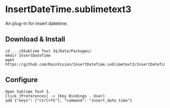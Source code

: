 # InsertDateTime.sublimetext3
An plug-in for insert datetime. 

## Download & Install
```
cd .../$Sublime Text 3$/Data/Packages/
mkdir InsertDateTime
wget https://github.com/RainVision/InsertDateTime.sublimetext3/InsertDateTime.py
```
## Configure
```
Open Sublime Text 3.
Click [Preferences] -> [Key Bindings - User]
add {"keys": ["ctrl+f5"], "command": "insert_date_time"}
```
